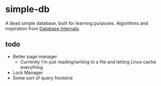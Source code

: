# simple-db

A dead simple database, built for learning purposes. Algorithms and inspiration from
[Database Internals](https://www.oreilly.com/library/view/database-internals/9781492040330/).

## todo

- Better page manager
  - Currently I'm just reading/writing to a file and letting Linux cache everything
- Lock Manager
- Some sort of query frontend
